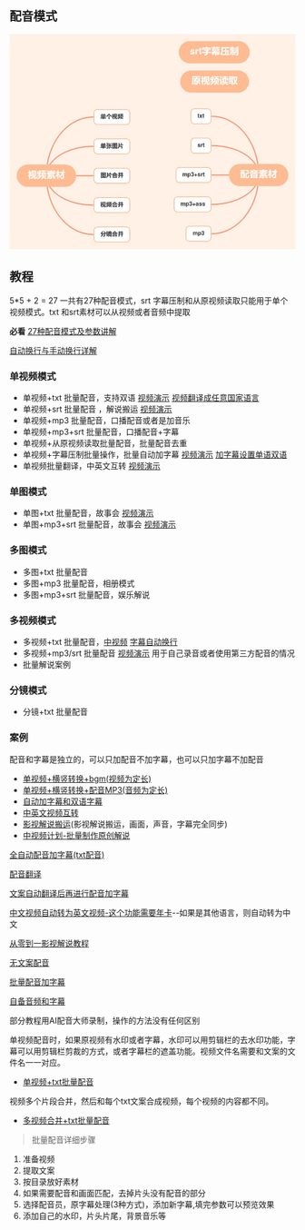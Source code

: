 ## 配音模式

![ai_dub](aicut_dub.assets/ai_dub.png)

## 教程

5*5 + 2 = 27  一共有27种配音模式，srt 字幕压制和从原视频读取只能用于单个视频模式。txt 和srt素材可以从视频或者音频中提取

**必看** [27种配音模式及参数讲解](https://www.qikistudio.com/)

[自动换行与手动换行详解](https://www.qikistudio.com/)


### 单视频模式

* 单视频+txt 批量配音，支持双语 [视频演示](https://www.qikistudio.com/) [视频翻译成任意国家语言](https://www.qikistudio.com/)
* 单视频+srt 批量配音 ，解说搬运 [视频演示](https://www.qikistudio.com/)
* 单视频+mp3 批量配音，口播配音或者是加音乐
* 单视频+mp3+srt 批量配音，口播配音+字幕
* 单视频+从原视频读取批量配音，批量配音去重
* 单视频+字幕压制批量操作，批量自动加字幕 [视频演示](https://www.qikistudio.com/)  [加字幕设置单语双语](https://www.qikistudio.com/)
* 单视频批量翻译，中英文互转 [视频演示](https://www.qikistudio.com/)

### 单图模式

* 单图+txt 批量配音，故事会 [视频演示](https://www.qikistudio.com/)
* 单图+mp3+srt 批量配音，故事会 [视频演示](https://www.qikistudio.com/)

### 多图模式

* 多图+txt 批量配音
* 多图+mp3 批量配音，相册模式
* 多图+mp3+srt 批量配音，娱乐解说

### 多视频模式

* 多视频+txt 批量配音，[中视频](https://www.qikistudio.com/)    [字幕自动换行](https://www.qikistudio.com/)
* 多视频+mp3/srt 批量配音  [视频演示](https://www.qikistudio.com/)  用于自己录音或者使用第三方配音的情况  
* 批量解说案例

### 分镜模式

* 分镜+txt 批量配音


### 案例

配音和字幕是独立的，可以只加配音不加字幕，也可以只加字幕不加配音

* [单视频+横竖转换+bgm(视频为定长)](https://www.qikistudio.com/)
* [单视频+横竖转换+配音MP3(音频为定长)](https://www.qikistudio.com/)
* [自动加字幕和双语字幕](https://www.qikistudio.com/)
* [中英文视频互转](https://www.qikistudio.com/)
* [影视解说搬运](https://www.qikistudio.com/)(影视解说搬运，画面，声音，字幕完全同步)
* [中视频计划-批量制作原创解说](https://www.qikistudio.com/)


[全自动配音加字幕(txt配音)](https://www.qikistudio.com/)

[配音翻译](https://www.qikistudio.com/)

[文案自动翻译后再进行配音加字幕](https://www.qikistudio.com/)

[中文视频自动转为英文视频-这个功能需要年卡](https://www.qikistudio.com/)--如果是其他语言，则自动转为中文

[从零到一影视解说教程](https://www.qikistudio.com/)

[无文案配音](https://www.qikistudio.com/)

[批量配音加字幕](https://www.qikistudio.com/) 

[自备音频和字幕](https://www.qikistudio.com/)

部分教程用AI配音大师录制，操作的方法没有任何区别



单视频配音时，如果原视频有水印或者字幕，水印可以用剪辑栏的去水印功能，字幕可以用剪辑栏剪裁的方式，或者字幕栏的遮盖功能。视频文件名需要和文案的文件名一一对应。
* [单视频+txt批量配音](https://www.qikistudio.com/)

视频多个片段合并，然后和每个txt文案合成视频，每个视频的内容都不同。
* [多视频合并+txt批量配音](https://www.qikistudio.com/)

> 批量配音详细步骤

1. 准备视频
2. 提取文案
3. 按目录放好素材
4. 如果需要配音和画面匹配，去掉片头没有配音的部分
5. 选择配音员，原字幕处理(3种方式)，添加新字幕,填完参数可以预览效果
6. 添加自己的水印，片头片尾，背景音乐等

